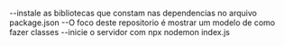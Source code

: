 --instale as bibliotecas que constam nas dependencias no arquivo package.json
--O foco deste repositorio é mostrar um modelo de como fazer classes
--inicie o servidor com npx nodemon index.js
